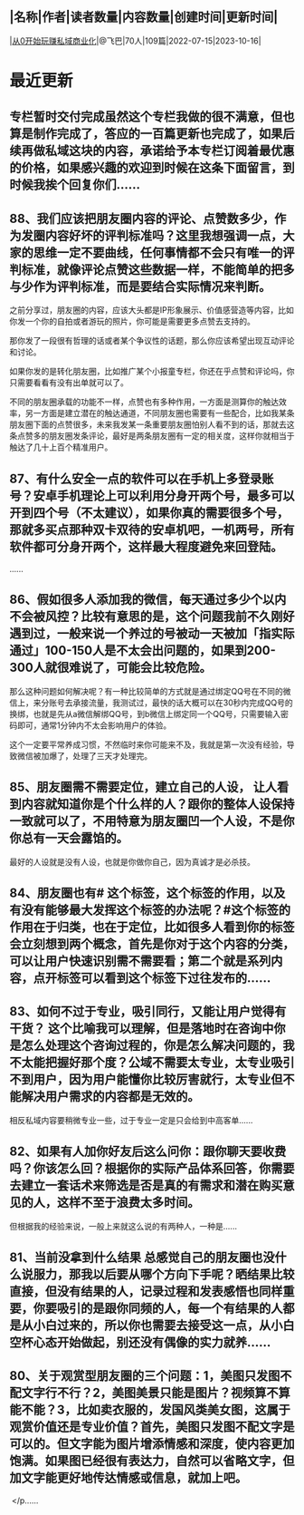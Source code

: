 |名称|作者|读者数量|内容数量|创建时间|更新时间|
---
|[从0开始玩赚私域商业化](https://xiaobot.net/p/eliwendy?refer=0b133df9-27dc-423b-8101-639049001c13)|@飞巴|70人|109篇|2022-07-15|2023-10-16|

# 最近更新
## 专栏暂时交付完成虽然这个专栏我做的很不满意，但也算是制作完成了，答应的一百篇更新也完成了，如果后续再做私域这块的内容，承诺给予本专栏订阅着最优惠的价格，如果感兴趣的欢迎到时候在这条下面留言，到时候我挨个回复你们......
## 88、我们应该把朋友圈内容的评论、点赞数多少，作为发圈内容好坏的评判标准吗？这里我想强调一点，大家的思维一定不要曲线，任何事情都不会只有唯一的评判标准，就像评论点赞这些数据一样，不能简单的把多与少作为评判标准，而是要结合实际情况来判断。

之前分享过，朋友圈的内容，应该大头都是IP形象展示、价值感营造等内容，比如你发一个你的自拍或者游玩的照片，你可能是需要更多点赞去支持的。

那你发了一段很有哲理的话或者某个争议性的话题，那么你应该希望出现互动评论和讨论。

如果你发的是转化朋友圈，比如推广某个小报童专栏，你还在乎点赞和评论吗，你只需要看看有没有出单就可以了。

不同的朋友圈承载的功能不一样，点赞也有多种作用，一方面是测算你的触达效率，另一方面是建立潜在的触达通道，不同朋友圈也需要有一些配合，比如我某条朋友圈下面的点赞很多，未来我发某一条重要朋友圈怕别人看不到的话，那就去这条点赞多的朋友圈发条评论，最好是两条朋友圈有一定的相关度，这样你就相当于触达了几十上百个精准用户。

## 87、有什么安全一点的软件可以在手机上多登录账号？安卓手机理论上可以利用分身开两个号，最多可以开到四个号（不太建议），如果你真的需要很多个号，那就多买点那种双卡双待的安卓机吧，一机两号，所有软件都可分身开两个，这样最大程度避免来回登陆。
......
## 86、假如很多人添加我的微信，每天通过多少个以内不会被风控？比较有意思的是，这个问题我前不久刚好遇到过，一般来说一个养过的号被动一天被加「指实际通过」100-150人是不太会出问题的，如果到200-300人就很难说了，可能会比较危险。

那么这种问题如何解决呢？有一种比较简单的方式就是通过绑定QQ号在不同的微信上，来分账号去承接流量，我测试过，最快的话大概可以在30秒内完成QQ号的换绑，也就是先从a微信解绑QQ号，到b微信上绑定同一个QQ号，只需要输入密码即可，通常1分钟内不太会影响用户的体验。

这个一定要平常养成习惯，不然临时来你可能来不及，我就是第一次没有经验，导致微信被加爆了，处理了三天才处理完。

## 85、朋友圈需不需要定位，建立自己的人设， 让人看到内容就知道你是个什么样的人？跟你的整体人设保持一致就可以了，不用特意为朋友圈凹一个人设，不是你你总有一天会露馅的。

最好的人设就是没有人设，也就是你做你自己，因为真诚才是必杀技。

## 84、朋友圈也有# 这个标签，这个标签的作用，以及有没有能够最大发挥这个标签的办法呢？#这个标签的作用在于归类，也在于定位，比如很多人看到你的标签会立刻想到两个概念，首先是你对于这个内容的分类，可以让用户快速识别需不需要看；第二个就是系列内容，点开标签可以看到这个标签下过往发布的......
## 83、如何不过于专业，吸引同行，又能让用户觉得有干货？ 这个比喻我可以理解，但是落地时在咨询中你是怎么处理这个咨询过程的，你是怎么解决问题的，我不太能把握好那个度？公域不需要太专业，太专业吸引不到用户，因为用户能懂你比较厉害就行，太专业但不能解决用户需求的内容都是无效的。

相反私域内容要稍微专业一些，过于专业一定是只会给到中高客单......
## 82、如果有人加你好友后这么问你：跟你聊天要收费吗？你该怎么回？根据你的实际产品体系回答，你需要去建立一套话术来筛选是否是真的有需求和潜在购买意见的人，这样不至于浪费太多时间。

但根据我的经验来说，一般上来就这么说的有两种人，一种是......
## 81、当前没拿到什么结果 总感觉自己的朋友圈也没什么说服力，那我以后要从哪个方向下手呢？晒结果比较直接，但没有结果的人，记录过程和发表感悟也同样重要，你要吸引的是跟你同频的人，每一个有结果的人都是从小白过来的，所以你也需要去接受这一点，从小白空杯心态开始做起，别还没有偶像的实力就养......
## 80、关于观赏型朋友圈的三个问题：1，美图只发图不配文字行不行？2，美图美景只能是图片？视频算不算能不能？3，比如卖衣服的，发国风类美女图，这属于观赏价值还是专业价值？首先，美图只发图不配文字是可以的。但文字能为图片增添情感和深度，使内容更加饱满。如果图已经很有表达力，自然可以省略文字，但加文字能更好地传达情感或信息，就加上吧。
&nbsp;</p......

